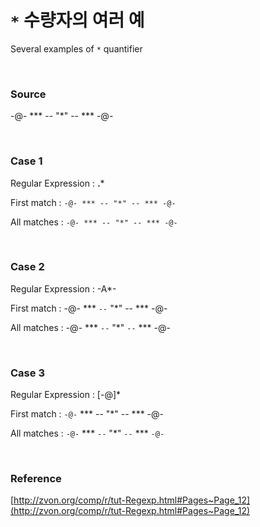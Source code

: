 # `*` 수량자의 여러 예

Several examples of `*` quantifier

<br>

### Source

-@- *** -- "*" -- *** -@-

<br>

### Case 1

Regular Expression : **.***

First match : `-@- *** -- "*" -- *** -@-`

All matches : `-@- *** -- "*" -- *** -@-`

<br>

### Case 2

Regular Expression : -A*-

First match : -@- *** `--` "*" -- *** -@-

All matches : -@- *** `--` "*" `--` *** -@-

<br>

### Case 3

Regular Expression : [-@]*

First match : `-@-` *** -- "*" -- *** -@-

All matches : `-@-` *** `--` "*" `--` *** `-@-`

<br>

### Reference

[http://zvon.org/comp/r/tut-Regexp.html#Pages~Page_12](http://zvon.org/comp/r/tut-Regexp.html#Pages~Page_12)
